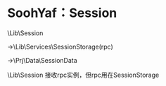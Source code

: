 SoohYaf：Session
===================

\Lib\Session 

->\Lib\Services\SessionStorage(rpc)

->\Prj\Data\SessionData

\Lib\Session 接收rpc实例，但rpc用在SessionStorage